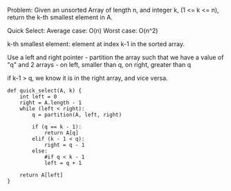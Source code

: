 Problem:
Given an unsorted Array of length n, and integer k, (1 <= k <= n), return the k-th smallest element in A.

Quick Select: 
Average case: O(n)
Worst case: O(n^2)

k-th smallest element: element at index k-1 in the sorted array.

Use a left and right pointer - partition the array such that we have a value of "q" and 2 arrays - on left, smaller than q, on right, greater than q

if k-1 > q, we know it is in the right array, and vice versa.

```
def quick_select(A, k) {
	int left = 0
	right = A.length - 1
	while (left < right):
		q = partition(A, left, right)

		if (q == k - 1):
			return A[q]
		elif (k - 1 < q):
			right = q - 1
		else: 
			#if q < k - 1
			left = q + 1

	return A[left]
}
```
